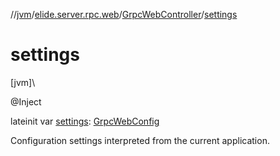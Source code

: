 //[jvm](../../../index.md)/[elide.server.rpc.web](../index.md)/[GrpcWebController](index.md)/[settings](settings.md)

# settings

[jvm]\

@Inject

lateinit var [settings](settings.md): [GrpcWebConfig](../-grpc-web-config/index.md)

Configuration settings interpreted from the current application.
